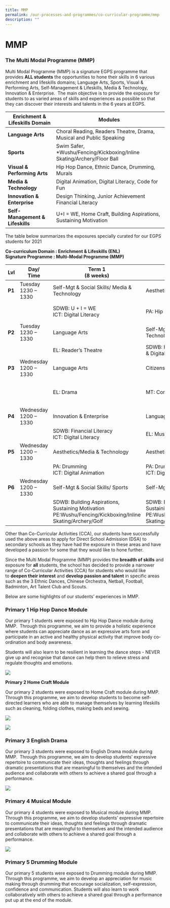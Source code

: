 ```yaml
---
title: MMP
permalink: /our-processes-and-programmes/co-curricular-programme/mmp
description: ""
---
```

# **MMP**

### The Multi Modal Programme (MMP)

Multi Modal Programme (MMP) is a signature EGPS programme that provides **ALL students** the opportunities to hone their skills in 6 various enrichment and lifeskills domains; Language Arts, Sports, Visual & Performing Arts, Self-Management & Lifeskills, Media & Technology, Innovation & Enterprise.  The main objective is to provide the exposure for students to as varied areas of skills and experiences as possible so that they can discover their interests and talents in the 6 years at EGPS.

| **Enrichment & Lifeskills Domain** 	| Modules 	|
|---	|---	|
| **Language Arts** 	| Choral Reading, Readers Theatre, Drama, Musical and Public Speaking 	|
| **Sports** 	| Swim Safer, *Wushu/Fencing/Kickboxing/Inline Skating/Archery/Floor Ball 	|
| **Visual & Performing Arts** 	| Hip Hop Dance, Ethnic Dance, Drumming, Murals 	|
| **Media & Technology** 	| Digital Animation, Digital Literacy, Code for Fun 	|
| **Innovation & Enterprise** 	| Design Thinking, Junior Achievement Financial Literacy 	|
| **Self-Management & Lifeskills** 	| U+I = WE, Home Craft, Building Aspirations, Sustaining Motivation 	|



The table below summarizes the exposures specially curated for our EGPS students for 2021

**Co-curriculum Domain : Enrichment & Lifeskills (ENL)**   
**Signature Programme : Multi-Modal Programme (MMP)**

| **Lvl** 	| Day/ <br>Time 	| Term 1<br>(8 weeks) 	| Term 2<br>(8 weeks) 	| Term 3<br>(8 weeks) 	|
|---	|---	|---	|---	|---	|
| **P1** 	| Tuesday<br>1230 – 1330 	| Self-Mgt & Social Skills/ Media & Technology 	| Aesthetics 	| Language Arts 	|
|  	|  	| SDWB: U + I  = WE<br>ICT: Digital Literacy 	| PA: Hip Hop Dance 	| EL: Choral Reading/<br>Poetry Recitation 	|
| **P2** 	| Tuesday<br>1230 – 1330 	| Language Arts 	| Self-Mgt & Social Skills/ Media & Technology 	| Aesthetics  	|
|  	|  	| EL: Reader’s Theatre 	| SDWB: Home Craft<br>& Digital Literacy 	| PA: Ethnic Dance 	|
| **P3** 	| Wednesday<br>1200 – 1330 	| Language Arts 	| Citizenship 	| Innovation & Enterprise 	|
|  	|  	| EL: Drama 	| MT: Conversation CL/ML (CCM) 	| SCI: Design Thinking<br>ICT: Digital Literacy 	|
| **P4** 	| Wednesday<br>1200 – 1330 	| Innovation & Enterprise 	| Language Arts 	| Innovation & Enterprise 	|
|  	|  	| SDWB: Financial Literacy<br>ICT: Digital Literacy 	| EL: Musical 	| IPW: STEAM 	|
| **P5** 	| Wednesday<br>1200 – 1330 	| Aesthetics/Media & Technology 	| Aesthetics/ Media & Technology 	| Language Arts 	|
|  	|  	| PA: Drumming<br>ICT: Digital Animation 	| PA: Drumming<br>ICT: Digital Animation 	| EL: Public Speaking/Oratory 	|
| **P6** 	| Wednesday<br>1200 – 1330 	| Self-Mgt & Social Skills/ Sports 	| Self-Mgt & Social Skills/ Sports 	|   	|
|  	|  	| SDWB: Building Aspirations, Sustaining Motivation<br>PE:Wushu/Fencing/Kickboxing/Inline Skating/Archery/Golf 	| SDWB: Building Aspirations, Sustaining Motivation<br>PE:Wushu/Fencing/Kickboxing/Inline Skating/Archery/Golf 	| PSLE Preparation 	|

Other than Co-Curricular Activities (CCA), our students have successfully used the above areas to apply for Direct School Admission (DSA) to secondary schools as they have had the exposure in these areas and have developed a passion for some that they would like to hone further.

Since the Multi Modal Programme (MMP) provides the **breadth of skills** and exposure for **all** students, the school has decided to provide a narrower range of Co-Curricular Activities (CCA) for students who would like to **deepen their interest** and **develop passion and talent** in specific areas such as the 3 Ethnic Dances, Chinese Orchestra, Netball, Football, Badminton, Art Talent Club and Scouts.

Below are some highlights of our students’ experiences in MMP.

### Primary 1 Hip Hop Dance Module

Our primary 1 students were exposed to Hip Hop Dance module during MMP.  Through this programme, we aim to provide a holistic experience where students can appreciate dance as an expressive arts form and participate in an active and healthy physical activity that improve body co-ordination and body awareness.

Students will also learn to be resilient in learning the dance steps - NEVER give up and recognise that dance can help them to relieve stress and regulate thoughts and emotions.

![](/images/AE1.jpg)

**Primary 2 Home Craft Module**

Our primary 2 students were exposed to Home Craft module during MMP.  Through this programme, we aim to develop students to become self-directed learners who are able to manage themselves by learning lifeskills such as cleaning, folding clothes, making beds and sewing.

![](/images/AE2.jpg)

![](/images/AE9.jpg)

### Primary 3 English Drama

Our primary 3 students were exposed to English Drama module during MMP.  Through this programme, we aim to develop students’ expressive repertoire to communicate their ideas, thoughts and feelings through dramatic presentations that are meaningful to themselves and the intended audience and collaborate with others to achieve a shared goal through a performance.

![](/images/AE3.jpg)

### Primary 4 Musical Module

Our primary 4 students were exposed to Musical module during MMP.  Through this programme, we aim to develop students’ expressive repertoire to communicate their ideas, thoughts and feelings through dramatic presentations that are meaningful to themselves and the intended audience and collaborate with others to achieve a shared goal through a performance.

![](/images/AE4.jpg)

### Primary 5 Drumming Module

Our primary 5 students were exposed to Drumming module during MMP.  Through this programme, we aim to develop an appreciation for music making through drumming that encourage socialization, self-expression, confidence and communication. Students will also learn to work collaboratively with others to achieve a shared goal through a performance put up at the end of the module.